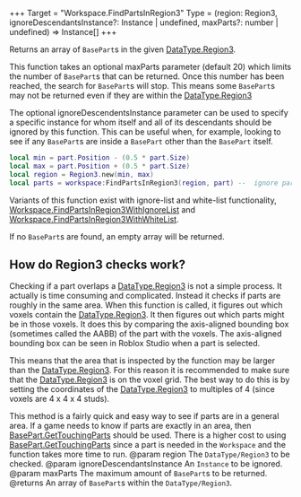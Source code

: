 +++
Target = "Workspace.FindPartsInRegion3"
Type = (region: Region3, ignoreDescendantsInstance?: Instance | undefined, maxParts?: number | undefined) => Instance[]
+++

Returns an array of `BasePart`s in the given [DataType.Region3](https://developer.roblox.com/search#stq=Region3).This function takes an optional maxParts parameter (default 20) which limits the number of `BasePart`s that can be returned. Once this number has been reached, the search for `BasePart`s will stop. This means some `BasePart`s may not be returned even if they are within the [DataType.Region3](https://developer.roblox.com/search#stq=Region3)The optional ignoreDescendentsInstance parameter can be used to specify a specific instance for whom itself and all of its descendants should be ignored by this function. This can be useful when, for example, looking to see if any `BasePart`s are inside a `BasePart` other than the `BasePart` itself.```lualocal min = part.Position - (0.5 * part.Size)local max = part.Position + (0.5 * part.Size)local region = Region3.new(min, max)local parts = workspace:FindPartsInRegion3(region, part) --  ignore part```Variants of this function exist with ignore-list and white-list functionality, [Workspace.FindPartsInRegion3WithIgnoreList](https://developer.roblox.com/api-reference/function/Workspace/FindPartsInRegion3WithIgnoreList) and [Workspace.FindPartsInRegion3WithWhiteList](https://developer.roblox.com/api-reference/function/Workspace/FindPartsInRegion3WithWhiteList).If no `BasePart`s are found, an empty array will be returned.## How do Region3 checks work?Checking if a part overlaps a [DataType.Region3](https://developer.roblox.com/search#stq=Region3) is not a simple process. It actually is time consuming and complicated. Instead it checks if parts are roughly in the same area. When this function is called, it figures out which voxels contain the [DataType.Region3](https://developer.roblox.com/search#stq=Region3). It then figures out which parts might be in those voxels. It does this by comparing the axis-aligned bounding box (sometimes called the AABB) of the part with the voxels. The axis-aligned bounding box can be seen in Roblox Studio when a part is selected.This means that the area that is inspected by the function may be larger than the [DataType.Region3](https://developer.roblox.com/search#stq=Region3). For this reason it is recommended to make sure that the [DataType.Region3](https://developer.roblox.com/search#stq=Region3) is on the voxel grid. The best way to do this is by setting the coordinates of the [DataType.Region3](https://developer.roblox.com/search#stq=Region3) to multiples of 4 (since voxels are 4 x 4 x 4 studs).This method is a fairly quick and easy way to see if parts are in a general area. If a game needs to know if parts are exactly in an area, then [BasePart.GetTouchingParts](https://developer.roblox.com/api-reference/function/BasePart/GetTouchingParts) should be used. There is a higher cost to using [BasePart.GetTouchingParts](https://developer.roblox.com/api-reference/function/BasePart/GetTouchingParts) since a part is needed in the `Workspace` and the function takes more time to run.@param region The `DataType/Region3` to be checked.@param ignoreDescendantsInstance An `Instance` to be ignored.@param maxParts The maximum amount of `BasePart`s to be returned.@returns An array of `BasePart`s within the `DataType/Region3`.